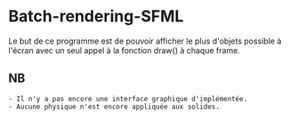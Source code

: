 # Batch-rendering-SFML

Le but de ce programme est de pouvoir afficher le plus d'objets possible à l'écran avec un seul appel à la fonction draw() à chaque frame.

   ## NB
    - Il n'y a pas encore une interface graphique d'implémentée.
    - Aucune physique n'est encore appliquée aux solides.
